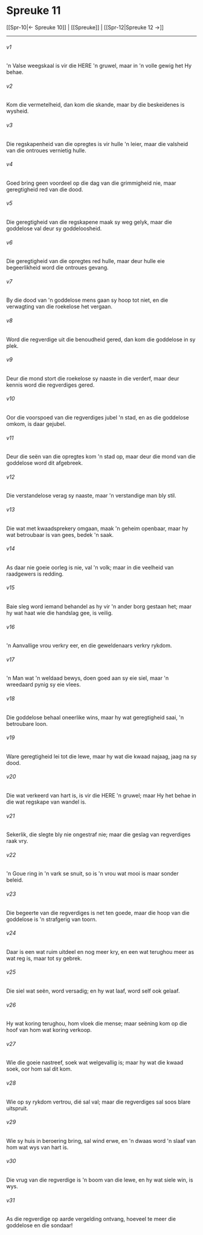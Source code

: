 # Spreuke 11

[[Spr-10|← Spreuke 10]] | [[Spreuke]] | [[Spr-12|Spreuke 12 →]]
***

###### v1
'n Valse weegskaal is vir die HERE 'n gruwel, maar in 'n volle gewig het Hy behae. 
###### v2
Kom die vermetelheid, dan kom die skande, maar by die beskeidenes is wysheid. 
###### v3
Die regskapenheid van die opregtes is vir hulle 'n leier, maar die valsheid van die ontroues vernietig hulle. 
###### v4
Goed bring geen voordeel op die dag van die grimmigheid nie, maar geregtigheid red van die dood. 
###### v5
Die geregtigheid van die regskapene maak sy weg gelyk, maar die goddelose val deur sy goddeloosheid. 
###### v6
Die geregtigheid van die opregtes red hulle, maar deur hulle eie begeerlikheid word die ontroues gevang. 
###### v7
By die dood van 'n goddelose mens gaan sy hoop tot niet, en die verwagting van die roekelose het vergaan. 
###### v8
Word die regverdige uit die benoudheid gered, dan kom die goddelose in sy plek. 
###### v9
Deur die mond stort die roekelose sy naaste in die verderf, maar deur kennis word die regverdiges gered. 
###### v10
Oor die voorspoed van die regverdiges jubel 'n stad, en as die goddelose omkom, is daar gejubel. 
###### v11
Deur die seën van die opregtes kom 'n stad op, maar deur die mond van die goddelose word dit afgebreek. 
###### v12
Die verstandelose verag sy naaste, maar 'n verstandige man bly stil. 
###### v13
Die wat met kwaadsprekery omgaan, maak 'n geheim openbaar, maar hy wat betroubaar is van gees, bedek 'n saak. 
###### v14
As daar nie goeie oorleg is nie, val 'n volk; maar in die veelheid van raadgewers is redding. 
###### v15
Baie sleg word iemand behandel as hy vir 'n ander borg gestaan het; maar hy wat haat wie die handslag gee, is veilig. 
###### v16
'n Aanvallige vrou verkry eer, en die geweldenaars verkry rykdom. 
###### v17
'n Man wat 'n weldaad bewys, doen goed aan sy eie siel, maar 'n wreedaard pynig sy eie vlees. 
###### v18
Die goddelose behaal oneerlike wins, maar hy wat geregtigheid saai, 'n betroubare loon. 
###### v19
Ware geregtigheid lei tot die lewe, maar hy wat die kwaad najaag, jaag na sy dood. 
###### v20
Die wat verkeerd van hart is, is vir die HERE 'n gruwel; maar Hy het behae in die wat regskape van wandel is. 
###### v21
Sekerlik, die slegte bly nie ongestraf nie; maar die geslag van regverdiges raak vry. 
###### v22
'n Goue ring in 'n vark se snuit, so is 'n vrou wat mooi is maar sonder beleid. 
###### v23
Die begeerte van die regverdiges is net ten goede, maar die hoop van die goddelose is 'n strafgerig van toorn. 
###### v24
Daar is een wat ruim uitdeel en nog meer kry, en een wat terughou meer as wat reg is, maar tot sy gebrek. 
###### v25
Die siel wat seën, word versadig; en hy wat laaf, word self ook gelaaf. 
###### v26
Hy wat koring terughou, hom vloek die mense; maar seëning kom op die hoof van hom wat koring verkoop. 
###### v27
Wie die goeie nastreef, soek wat welgevallig is; maar hy wat die kwaad soek, oor hom sal dit kom. 
###### v28
Wie op sy rykdom vertrou, dié sal val; maar die regverdiges sal soos blare uitspruit. 
###### v29
Wie sy huis in beroering bring, sal wind erwe, en 'n dwaas word 'n slaaf van hom wat wys van hart is. 
###### v30
Die vrug van die regverdige is 'n boom van die lewe, en hy wat siele win, is wys. 
###### v31
As die regverdige op aarde vergelding ontvang, hoeveel te meer die goddelose en die sondaar! 
